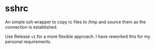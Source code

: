 # sshrc

An simple ssh wrapper to copy rc files to /tmp and source them as the connection is established.

Use Release `v1` for a more flexible approach. I have reworked this for my personal requirements.

